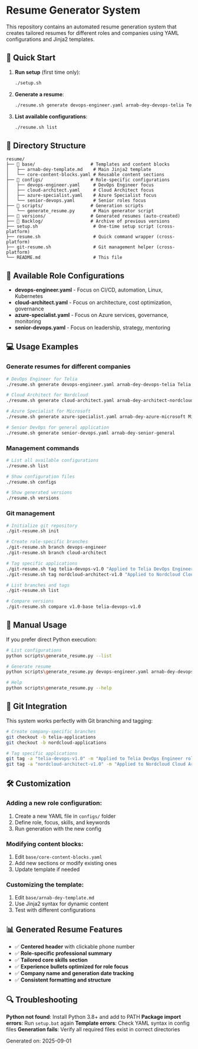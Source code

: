 # Resume Generator System

This repository contains an automated resume generation system that creates tailored resumes for different roles and companies using YAML configurations and Jinja2 templates.

## 🚀 Quick Start

1. **Run setup** (first time only):
   ```bash
   ./setup.sh
   ```

2. **Generate a resume**:
   ```bash
   ./resume.sh generate devops-engineer.yaml arnab-dey-devops-telia Telia
   ```

3. **List available configurations**:
   ```bash
   ./resume.sh list
   ```

## 📁 Directory Structure

```
resume/
├── 📁 base/                     # Templates and content blocks
│   ├── arnab-dey-template.md    # Main Jinja2 template
│   └── core-content-blocks.yaml # Reusable content sections
├── 📁 configs/                  # Role-specific configurations
│   ├── devops-engineer.yaml     # DevOps Engineer focus
│   ├── cloud-architect.yaml     # Cloud Architect focus
│   ├── azure-specialist.yaml    # Azure Specialist focus
│   └── senior-devops.yaml       # Senior roles focus
├── 📁 scripts/                  # Generation scripts
│   └── generate_resume.py       # Main generator script
├── 📁 versions/                 # Generated resumes (auto-created)
├── 📁 Backlog/                  # Archive of previous versions
├── setup.sh                     # One-time setup script (cross-platform)
├── resume.sh                    # Quick command wrapper (cross-platform)
├── git-resume.sh                # Git management helper (cross-platform)
└── README.md                    # This file
```

## 🎯 Available Role Configurations

- **devops-engineer.yaml** - Focus on CI/CD, automation, Linux, Kubernetes
- **cloud-architect.yaml** - Focus on architecture, cost optimization, governance
- **azure-specialist.yaml** - Focus on Azure services, governance, monitoring
- **senior-devops.yaml** - Focus on leadership, strategy, mentoring

## 💻 Usage Examples

### Generate resumes for different companies

```bash
# DevOps Engineer for Telia
./resume.sh generate devops-engineer.yaml arnab-dey-devops-telia Telia

# Cloud Architect for Nordcloud
./resume.sh generate cloud-architect.yaml arnab-dey-architect-nordcloud Nordcloud

# Azure Specialist for Microsoft
./resume.sh generate azure-specialist.yaml arnab-dey-azure-microsoft Microsoft

# Senior DevOps for general application
./resume.sh generate senior-devops.yaml arnab-dey-senior-general
```

### Management commands

```bash
# List all available configurations
./resume.sh list

# Show configuration files
./resume.sh configs

# Show generated versions
./resume.sh versions
```

### Git management

```bash
# Initialize git repository
./git-resume.sh init

# Create role-specific branches
./git-resume.sh branch devops-engineer
./git-resume.sh branch cloud-architect

# Tag specific applications
./git-resume.sh tag telia-devops-v1.0 "Applied to Telia DevOps Engineer role"
./git-resume.sh tag nordcloud-architect-v1.0 "Applied to Nordcloud Cloud Architect role"

# List branches and tags
./git-resume.sh list

# Compare versions
./git-resume.sh compare v1.0-base telia-devops-v1.0
```

## 🔧 Manual Usage

If you prefer direct Python execution:

```bash
# List configurations
python scripts\generate_resume.py --list

# Generate resume
python scripts\generate_resume.py devops-engineer.yaml arnab-dey-devops-telia --company Telia

# Help
python scripts\generate_resume.py --help
```

## 📝 Git Integration

This system works perfectly with Git branching and tagging:

```bash
# Create company-specific branches
git checkout -b telia-applications
git checkout -b nordcloud-applications

# Tag specific applications
git tag -a "telia-devops-v1.0" -m "Applied to Telia DevOps Engineer role"
git tag -a "nordcloud-architect-v1.0" -m "Applied to Nordcloud Cloud Architect role"
```

## 🛠️ Customization

### Adding a new role configuration:

1. Create a new YAML file in `configs/` folder
2. Define role, focus, skills, and keywords
3. Run generation with the new config

### Modifying content blocks:

1. Edit `base/core-content-blocks.yaml`
2. Add new sections or modify existing ones
3. Update template if needed

### Customizing the template:

1. Edit `base/arnab-dey-template.md`
2. Use Jinja2 syntax for dynamic content
3. Test with different configurations

## 📊 Generated Resume Features

- ✅ **Centered header** with clickable phone number
- ✅ **Role-specific professional summary**
- ✅ **Tailored core skills section**
- ✅ **Experience bullets optimized for role focus**
- ✅ **Company name and generation date tracking**
- ✅ **Consistent formatting and structure**

## 🔍 Troubleshooting

**Python not found**: Install Python 3.8+ and add to PATH
**Package import errors**: Run `setup.bat` again
**Template errors**: Check YAML syntax in config files
**Generation fails**: Verify all required files exist in correct directories

Generated on: 2025-09-01
